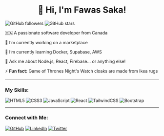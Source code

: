 <h1 style="text-align: center; ">👋 Hi, I'm Fawas Saka!</h1> 

![GitHub followers](https://img.shields.io/github/followers/yourusername?label=Follow%20Me&style=social)
![GitHub stars](https://img.shields.io/github/stars/yourusername?label=My%20Stars&style=social)

🇨🇦 A passionate software developer from Canada

🔭 I’m currently working on a marketplace

🌱 I’m currently learning Docker, Supabase, AWS

💬 Ask me about Node.js, React, Firebase... or anything else!

⚡ **Fun fact:** Game of Thrones Night's Watch cloaks are made from Ikea rugs

---

### My Skills:

![HTML5](https://img.shields.io/badge/HTML5-%23E34F26.svg?style=for-the-badge&logo=html5&logoColor=white)
![CSS3](https://img.shields.io/badge/CSS3-%231572B6.svg?style=for-the-badge&logo=css3&logoColor=white)
![JavaScript](https://img.shields.io/badge/JavaScript-%23F7DF1E.svg?style=for-the-badge&logo=javascript&logoColor=black)
![React](https://img.shields.io/badge/React-%2320232A.svg?style=for-the-badge&logo=react&logoColor=%2361DAFB)
![TailwindCSS](https://img.shields.io/badge/TailwindCSS-%2338B2AC.svg?style=for-the-badge&logo=tailwind-css&logoColor=white)
![Bootstrap](https://img.shields.io/badge/Bootstrap-%23563D7C.svg?style=for-the-badge&logo=bootstrap&logoColor=white)

---

### Connect with Me:

[![GitHub](https://img.shields.io/badge/GitHub-%23121011.svg?style=for-the-badge&logo=github&logoColor=white)](https://github.com/yourusername)
[![LinkedIn](https://img.shields.io/badge/LinkedIn-%230077B5.svg?style=for-the-badge&logo=linkedin&logoColor=white)](https://www.linkedin.com/in/yourusername/)
[![Twitter](https://img.shields.io/badge/Twitter-%231DA1F2.svg?style=for-the-badge&logo=twitter&logoColor=white)](https://twitter.com/yourusername)
